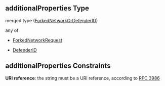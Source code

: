 ## additionalProperties Type

merged type ([ForkedNetworkOrDefenderID](definitions-definitions-forkednetworkordefenderid.md))

any of

*   [ForkedNetworkRequest](definitions-definitions-forkednetworkrequest.md "check type definition")

*   [DefenderID](definitions-definitions-defenderid.md "check type definition")

## additionalProperties Constraints

**URI reference**: the string must be a URI reference, according to [RFC 3986](https://tools.ietf.org/html/rfc3986 "check the specification")
